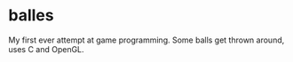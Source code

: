 balles
======

My first ever attempt at game programming. Some balls get thrown around, uses C and OpenGL.
